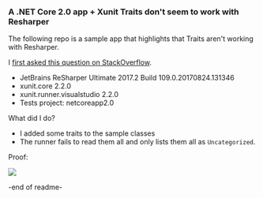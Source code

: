 

### A .NET Core 2.0 app + Xunit Traits don't seem to work with Resharper

The following repo is a sample app that highlights that Traits aren't working with Resharper.

I [first asked this question on StackOverflow](https://stackoverflow.com/questions/46470026/xunit-traits-are-not-being-skipped-in-resharper-in-my-net-core-app-2-0).

- JetBrains ReSharper Ultimate 2017.2 Build 109.0.20170824.131346
- xunit.core 2.2.0
- xunit.runner.visualstudio 2.2.0
- Tests project: netcoreapp2.0


What did I do?

- I added some traits to the sample classes
- The runner fails to read them all and only lists them all as `Uncategorized`.

Proof:

![](https://i.imgur.com/y0nnulm.png)

-end of readme-